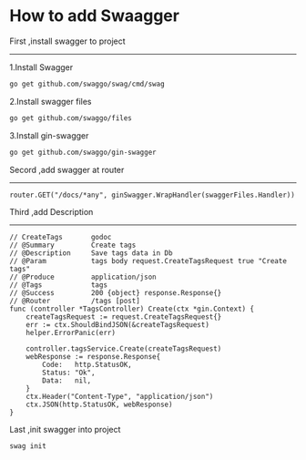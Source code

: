 # How to add Swaagger

First ,install swagger to project
***

1.Install Swagger

```bash
go get github.com/swaggo/swag/cmd/swag 
```

2.Install swagger files

```bash
go get github.com/swaggo/files 
```

3.Install gin-swagger

```bash
go get github.com/swaggo/gin-swagger  
```

Secord ,add swagger at router
***
```golang
router.GET("/docs/*any", ginSwagger.WrapHandler(swaggerFiles.Handler))
```

Third ,add Description
***

```golang
// CreateTags		godoc
// @Summary			Create tags
// @Description		Save tags data in Db
// @Param			tags body request.CreateTagsRequest true "Create tags"
// @Produce 		application/json
// @Tags 			tags
// @Success 		200 {object} response.Response{}
// @Router 			/tags [post]
func (controller *TagsController) Create(ctx *gin.Context) {
	createTagsRequest := request.CreateTagsRequest{}
	err := ctx.ShouldBindJSON(&createTagsRequest)
	helper.ErrorPanic(err)

	controller.tagsService.Create(createTagsRequest)
	webResponse := response.Response{
		Code:   http.StatusOK,
		Status: "Ok",
		Data:   nil,
	}
	ctx.Header("Content-Type", "application/json")
	ctx.JSON(http.StatusOK, webResponse)
}
```

Last ,init swagger into project

```bash
swag init   
```
